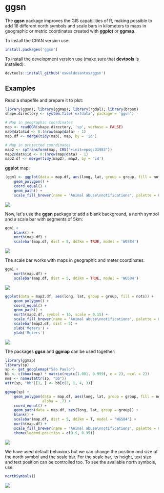 <!-- README.md is generated from README.Rmd. Please edit that file -->
ggsn
====

The **ggsn** package improves the GIS capabilities of R, making possible to add 18 different north symbols and scale bars in kilometers to maps in geographic or metric coordinates created with **ggplot** or **ggmap**.

To install the CRAN version use:

``` r
install.packages('ggsn')
```

To install the development version use (make sure that **devtools** is installed):

``` r
devtools::install_github('oswaldosantos/ggsn')
```

Examples
--------

Read a shapefile and prepare it to plot:

``` r
library(ggsn); library(ggmap); library(rgdal); library(broom)
shape.directory <- system.file('extdata', package = 'ggsn')

# Map in geographic coordinates
map <- readOGR(shape.directory, 'sp', verbose = FALSE)
map@data$id <- 0:(nrow(map@data) - 1)
map.df <- merge(tidy(map), map, by = 'id')

# Map in projected coordinates
map2 <- spTransform(map, CRS("+init=epsg:31983"))
map2@data$id <- 0:(nrow(map@data) - 1)
map2.df <- merge(tidy(map2), map2, by = 'id')
```

**ggplot** map:

``` r
(ggm1 <- ggplot(data = map.df, aes(long, lat, group = group, fill = nots)) +
    geom_polygon() +
    coord_equal() +
    geom_path() +
    scale_fill_brewer(name = 'Animal abuse\nnotifications', palette = 8))
```

![](figure/unnamed-chunk-3-1.png)

Now, let's use the **ggsn** package to add a blank background, a north symbol and a scale bar with segments of 5km:

``` r
ggm1 +
    blank() +
    north(map.df) +
    scalebar(map.df, dist = 5, dd2km = TRUE, model = 'WGS84')
```

![](figure/unnamed-chunk-4-1.png)

The scale bar works with maps in geographic and meter coordinates:

``` r
ggm1 +
    north(map.df) +
    scalebar(map.df, dist = 5, dd2km = TRUE, model = 'WGS84')
```

![](figure/unnamed-chunk-5-1.png)

``` r
ggplot(data = map2.df, aes(long, lat, group = group, fill = nots)) +
    geom_polygon() +
    coord_equal() +
    geom_path() +
    north(map2.df, symbol = 16, scale = 0.15) +
    scale_fill_brewer(name = 'Animal abuse\nnotifications', palette = 8) +
    scalebar(map2.df, dist = 5) +
    xlab('Meters') +
    ylab('Meters')
```

![](figure/unnamed-chunk-6-1.png)

The packages **ggsn** and **ggmap** can be used together:

``` r
library(ggmap)
library(sp)
sp <- get_googlemap("São Paulo")
bb <- c(bbox(map) * matrix(rep(c(1.001, 0.999), e = 2), ncol = 2))
nms <- names(attr(sp, "bb"))
attr(sp, "bb")[1, ] <- bb[c(2, 1, 4, 3)]

ggmap(sp) +
    geom_polygon(data = map.df, aes(long, lat, group = group, fill = nots),
                 alpha = .7) +
    coord_equal() +
    geom_path(data = map.df, aes(long, lat, group = group)) +
    blank() +
    scalebar(map.df, dist = 5, dd2km = T, model = 'WGS84') +
    north(map.df) +
    scale_fill_brewer(name = 'Animal abuse\nnotifications', palette = 8) +
    theme(legend.position = c(0.9, 0.35))
```

![](figure/unnamed-chunk-7-1.png)

We have used default behaviors but we can change the position and size of the north symbol and the scale bar. For the scale bar, its height, text size and text position can be controlled too. To see the available north symbols, use:

``` r
northSymbols()
```

![](figure/unnamed-chunk-8-1.png)
